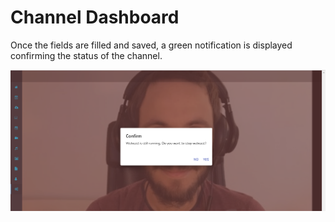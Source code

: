 # Channel Dashboard

Once the fields are filled and saved, a green notification is displayed confirming the status of the channel.

![](../../../.gitbook/assets/image%20%2841%29.png)

